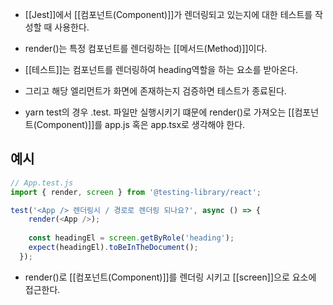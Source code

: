 - [[Jest]]에서 [[컴포넌트(Component)]]가 렌더링되고 있는지에 대한 테스트를 작성할 때 사용한다.

- render()는 특정 컴포넌트를 렌더링하는 [[메서드(Method)]]이다.

- [[테스트]]는 컴포넌트를 렌더링하여 heading역할을 하는 요소를 받아온다. 
- 그리고 해당 엘리먼트가 화면에 존재하는지 검증하면 테스트가 종료된다.

- yarn test의 경우 .test. 파일만 실행시키기 떄문에 render()로 가져오는 [[컴포넌트(Component)]]를 app.js 혹은 app.tsx로 생각해야 한다.

## 예시

```js
// App.test.js
import { render, screen } from '@testing-library/react';

test('<App /> 렌더링시 / 경로로 렌더링 되나요?', async () => {
    render(<App />);
    
    const headingEl = screen.getByRole('heading');
    expect(headingEl).toBeInTheDocument();
  });
```

- render()로 [[컴포넌트(Component)]]를 렌더링 시키고 [[screen]]으로 요소에 접근한다.